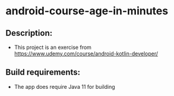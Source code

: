 # android-course-age-in-minutes

## Description:
- This project is an exercise from https://www.udemy.com/course/android-kotlin-developer/

## Build requirements:
- The app does require Java 11 for building
